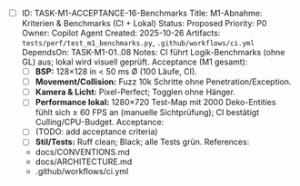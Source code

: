 - [ ] ID: TASK-M1-ACCEPTANCE-16-Benchmarks
  Title: M1-Abnahme: Kriterien & Benchmarks (CI + Lokal)
  Status: Proposed
  Priority: P0
  Owner: Copilot Agent
  Created: 2025-10-26
  Artifacts: `tests/perf/test_m1_benchmarks.py`, `.github/workflows/ci.yml`
  DependsOn: TASK-M1-01..08
  Notes:
  CI führt Logik-Benchmarks (ohne GL) aus; lokal wird visuell geprüft.
  Acceptance (M1 gesamt):
  - [ ] **BSP:** 128×128 in < 50 ms Ø (100 Läufe, CI).
  - [ ] **Movement/Collision:** Fuzz 10k Schritte ohne Penetration/Exception.
  - [ ] **Kamera & Licht:** Pixel-Perfect; Togglen ohne Hänger.
  - [ ] **Performance lokal:** 1280×720 Test-Map mit 2000 Deko-Entities fühlt sich ≥ 60 FPS an (manuelle Sichtprüfung); CI bestätigt Culling/CPU-Budget.
  Acceptance:
  - [ ] (TODO: add acceptance criteria)
  - [ ] **Stil/Tests:** Ruff clean; Black; alle Tests grün.
  References:
  - docs/CONVENTIONS.md
  - docs/ARCHITECTURE.md
  - .github/workflows/ci.yml
